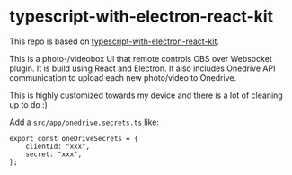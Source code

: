 # typescript-with-electron-react-kit

This repo is based on [typescript-with-electron-react-kit](https://github.com/skellock/typescript-with-electron-react-kit).

This is a photo-/videobox UI that remote controls OBS over Websocket plugin.
It is build using React and Electron. It also includes Onedrive API communication to upload each new photo/video to Onedrive.

This is highly customized towards my device and there is a lot of cleaning up to do :)

Add a `src/app/onedrive.secrets.ts` like:
```
export const oneDriveSecrets = {
    clientId: "xxx",
    secret: "xxx",
};
```